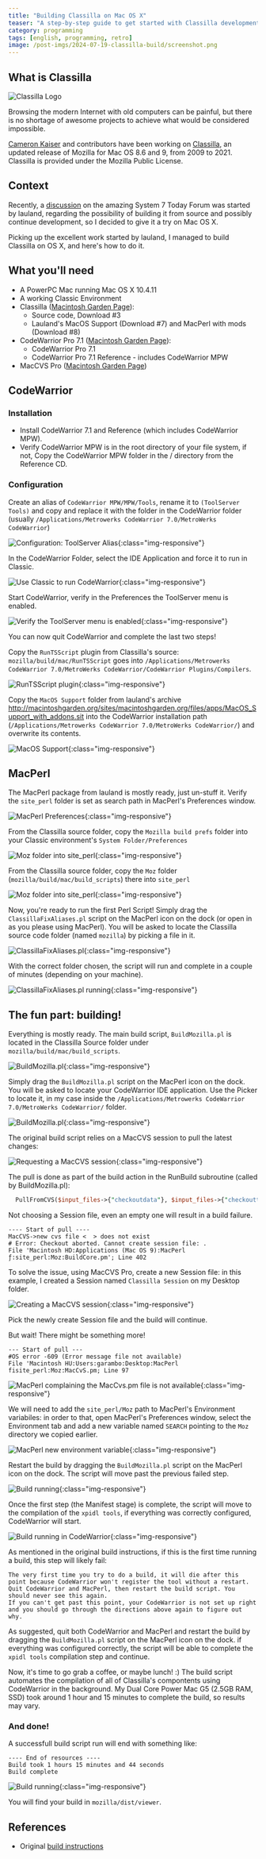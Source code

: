 ```yaml
---
title: "Building Classilla on Mac OS X"
teaser: "A step-by-step guide to get started with Classilla development on Mac OS X."
category: programming
tags: [english, programming, retro]
image: /post-imgs/2024-07-19-classilla-build/screenshot.png
---
```


## What is Classilla

![Classilla Logo](/post-imgs/2024-07-19-classilla-build/classilla.gif)

Browsing the modern Internet with old computers can be painful, but there is no shortage of awesome projects to achieve what would be considered impossible.

[Cameron Kaiser](https://www.floodgap.com) and contributors have been working on [Classilla](https://www.floodgap.com/software/classilla/), an updated release of Mozilla for Mac OS 8.6 and 9, from 2009 to 2021. Classilla is provided under the Mozilla Public License.

## Context

Recently, a [discussion](https://system7today.com/forums/index.php?topic=3829.0) on the amazing System 7 Today Forum was started by lauland, regarding the possibility of building it from source and possibly continue development, so I decided to give it a try on Mac OS X.

Picking up the excellent work started by lauland, I managed to build Classilla on OS X, and here's how to do it.

## What you'll need

 - A PowerPC Mac running Mac OS X 10.4.11
 - A working Classic Environment
 - Classilla ([Macintosh Garden Page](macintoshgarden.org/apps/classilla)):
    - Source code, Download #3
    - Lauland's MacOS Support (Download #7) and MacPerl with mods (Download #8)
 - CodeWarrior Pro 7.1 ([Macintosh Garden Page](http://macintoshgarden.org/apps/codewarrior-pro-71)):
    - CodeWarrior Pro 7.1 
    - CodeWarrior Pro 7.1 Reference - includes CodeWarrior MPW
 - MacCVS Pro ([Macintosh Garden Page](http://macintoshgarden.org/apps/maccvs-pro))


## CodeWarrior

### Installation
- Install CodeWarrior 7.1 and Reference (which includes CodeWarrior MPW).
- Verify CodeWarrior MPW is in the root directory of your file system, if not, Copy the CodeWarrior MPW folder in the / directory from the Reference CD.

### Configuration

Create an alias of `CodeWarrior MPW/MPW/Tools`, rename it to `(ToolServer Tools)` and copy and replace it with the folder in the CodeWarrior folder (usually `/Applications/Metrowerks CodeWarrior 7.0/MetroWerks CodeWarrior`)

![Configuration: ToolServer Alias](/post-imgs/2024-07-19-classilla-build/classilla-1.png){:class="img-responsive"}


In the CodeWarrior Folder, select the IDE Application and force it to run in Classic.

![Use Classic to run CodeWarrior](/post-imgs/2024-07-19-classilla-build/classilla-2.png){:class="img-responsive"}

Start CodeWarrior, verify in the Preferences the ToolServer menu is enabled.

![Verify the ToolServer menu is enabled](/post-imgs/2024-07-19-classilla-build/classilla-3.png){:class="img-responsive"}


You can now quit CodeWarrior and complete the last two steps!

Copy the `RunTSScript` plugin from Classilla's source: `mozilla/build/mac/RunTSScript` goes into `/Applications/Metrowerks CodeWarrior 7.0/MetroWerks CodeWarrior/CodeWarrior Plugins/Compilers`.

![RunTSScript plugin](/post-imgs/2024-07-19-classilla-build/classilla-4.png){:class="img-responsive"}

Copy the `MacOS Support` folder from lauland's archive http://macintoshgarden.org/sites/macintoshgarden.org/files/apps/MacOS_Support_with_addons.sit into the CodeWarrior installation path (`/Applications/Metrowerks CodeWarrior 7.0/MetroWerks CodeWarrior/`) and overwrite its contents.

![MacOS Support](/post-imgs/2024-07-19-classilla-build/classilla-5.png){:class="img-responsive"}

## MacPerl

The MacPerl package from lauland is mostly ready, just un-stuff it.
Verify the `site_perl` folder is set as search path in MacPerl's Preferences window.

![MacPerl Preferences](/post-imgs/2024-07-19-classilla-build/classilla-6.png){:class="img-responsive"}

From the Classilla source folder, copy the `Mozilla build prefs` folder into your Classic environment's `System Folder/Preferences`

![Moz folder into site_perl](/post-imgs/2024-07-19-classilla-build/classilla-7.png){:class="img-responsive"}


From the Classilla source folder, copy the `Moz` folder (`mozilla/build/mac/build_scripts`) there into `site_perl`

![Moz folder into site_perl](/post-imgs/2024-07-19-classilla-build/classilla-8.png){:class="img-responsive"}

Now, you're ready to run the first Perl Script!
Simply drag the `ClassillaFixAliases.pl` script on the MacPerl icon on the dock (or open in as you please using MacPerl). You will be asked to locate the Classilla source code folder (named `mozilla`) by picking a file in it.

![ClassillaFixAliases.pl](/post-imgs/2024-07-19-classilla-build/classilla-9.png){:class="img-responsive"}

With the correct folder chosen, the script will run and complete in a couple of minutes (depending on your machine).

![ClassillaFixAliases.pl running](/post-imgs/2024-07-19-classilla-build/classilla-10.png){:class="img-responsive"}

## The fun part: building!

Everything is mostly ready. The main build script, `BuildMozilla.pl` is located in the Classilla Source folder under `mozilla/build/mac/build_scripts`.

![BuildMozilla.pl ](/post-imgs/2024-07-19-classilla-build/classilla-11.png){:class="img-responsive"}

Simply drag the `BuildMozilla.pl` script on the MacPerl icon on the dock. You will be asked to locate your CodeWarrior IDE application. Use the Picker to locate it, in my case inside the `/Applications/Metrowerks CodeWarrior 7.0/MetroWerks CodeWarrior/` folder.

![BuildMozilla.pl ](/post-imgs/2024-07-19-classilla-build/classilla-12.png){:class="img-responsive"}

The original build script relies on a MacCVS session to pull the latest changes:

![Requesting a MacCVS session ](/post-imgs/2024-07-19-classilla-build/classilla-13.png){:class="img-responsive"}

The pull is done as part of the build action in the RunBuild subroutine (called by BuildMozilla.pl):

```perl
  PullFromCVS($input_files->{"checkoutdata"}, $input_files->{"checkouttime"}) calls CheckoutModules and causes the build to fail if no CVS session is provided.
```

Not choosing a Session file, even an empty one will result in a build failure.
```
---- Start of pull ----
MacCVS->new cvs file <  > does not exist
# Error: Checkout aborted. Cannot create session file: .
File 'Macintosh HD:Applications (Mac OS 9):MacPerl ƒ:site_perl:Moz:BuildCore.pm'; Line 402

```

To solve the issue, using MacCVS Pro, create a new Session file: in this example, I created a Session named `Classilla Session` on my Desktop folder.

![Creating a MacCVS session ](/post-imgs/2024-07-19-classilla-build/classilla-14.png){:class="img-responsive"}

Pick the newly create Session file and the build will continue.

But wait! There might be something more! 
```
--- Start of pull ---
#OS error -609 (Error message file not available)
File 'Macintosh HU:Users:garambo:Desktop:MacPerl fisite_perl:Moz:MacCvS.pm; Line 97
```
![MacPerl complaining the MacCvs.pm file is not available](/post-imgs/2024-07-19-classilla-build/classilla-15.png){:class="img-responsive"}


We will need to add the `site_perl/Moz` path to MacPerl's Environment variabiles: in order to that, open MacPerl's Preferences window, select the Environment tab and add a new variable named `SEARCH` pointing to the `Moz` directory we copied earlier.

![MacPerl new environment variable](/post-imgs/2024-07-19-classilla-build/classilla-16.png){:class="img-responsive"}

Restart the build by dragging the `BuildMozilla.pl` script on the MacPerl icon on the dock. The script will move past the previous failed step.

![Build running](/post-imgs/2024-07-19-classilla-build/classilla-17.png){:class="img-responsive"}

Once the first step (the Manifest stage) is complete, the script will move to the compilation of the `xpidl tools`, if everything was correctly configured, CodeWarrior will start.

![Build running in CodeWarrior](/post-imgs/2024-07-19-classilla-build/classilla-18.png){:class="img-responsive"}

As mentioned in the original build instructions, if this is the first time running a build, this step will likely fail:
```
The very first time you try to do a build, it will die after this point because CodeWarrior won't register the tool without a restart. 
Quit CodeWarrior and MacPerl, then restart the build script. You should never see this again. 
If you can't get past this point, your CodeWarrior is not set up right and you should go through the directions above again to figure out why.
```

As suggested, quit both CodeWarrior and MacPerl and restart the build by dragging the `BuildMozilla.pl` script on the MacPerl icon on the dock. if everything was configured correctly, the script will be able to complete the `xpidl tools` compilation step and continue.

Now, it's time to go grab a coffee, or maybe lunch! :)
The build script automates the compilation of all of Classilla's compontents using CodeWarrior in the background.
My Dual Core Power Mac G5 (2.5GB RAM, SSD) took around 1 hour and 15 minutes to complete the build, so results may vary.

### And done!

A successfull build script run will end with something like:
```
---- End of resources ----
Build took 1 hours 15 minutes and 44 seconds
Build complete
```


![Build running](/post-imgs/2024-07-19-classilla-build/classilla-19.png){:class="img-responsive"}

You will find your build in `mozilla/dist/viewer`.

## References

- Original [build instructions](http://www.floodgap.com/software/classilla/build.html)
